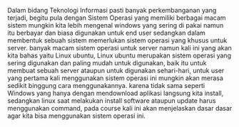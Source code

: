 Dalam bidang Teknologi Informasi pasti banyak perkembanganan yang terjadi,
begitu pula dengan Sistem Operasi yang memiliki berbagai macam sistem
mungkin kita lebih mengenal windows yang sering di pakai namun itu berbayar dan biasa digunakan untuk end user
sedangkan dalam membentuk sebuah sistem memerlukan sistem operasi yang khusus untuk server.
banyak macam sistem operasi untuk server namun kali ini yang akan kita bahas yaitu Linux ubuntu,
Linux ubuntu merupakan sistem operasi yang sering digunakan dan paling mudah untuk digunakan,
baik itu untuk membuat sebuah server ataupun untuk digunakan sehari-hari,
untuk user yang pertama kali menggunakan sistem operasi ini mungkin akan merasa sedikit binggung cara menggunakannya.
karena tidak sama seperti Windows yang hanya dengan mendownload aplikasi langsung kita install,
sedangkan linux saat melakukan install software ataupun update harus menggunakan command,
pada course kali ini akan menjelaskan dasar dasar agar kita bisa menggunakan sistem operasi ini.